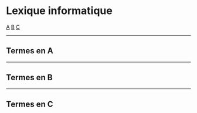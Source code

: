 # Lexique informatique

[A](#termes-en-a) [B](#termes-en-b) [C](#termes-en-c)

---

## Termes en A

---

## Termes en B

---

## Termes en C
